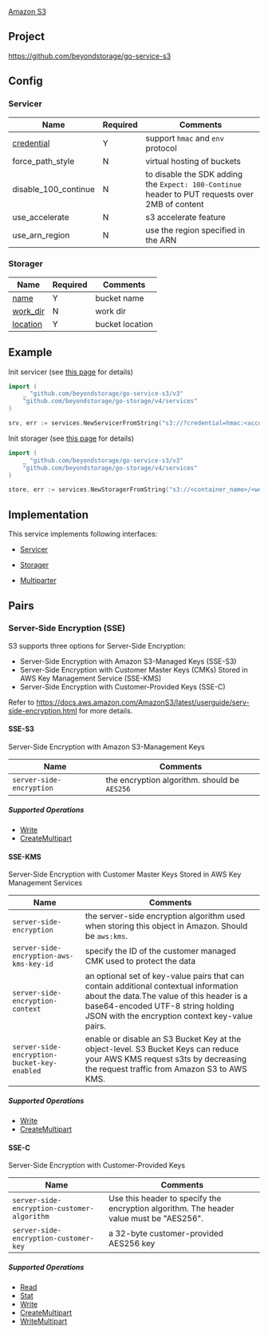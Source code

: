 [Amazon S3](https://aws.amazon.com/s3/)

## Project

<https://github.com/beyondstorage/go-service-s3>

## Config

### Servicer

| Name | Required | Comments |
| ---- | -------- | -------- |
| [credential](../pairs/credential.md) | Y | support `hmac` and `env` protocol |
| force_path_style | N | virtual hosting of buckets |
| disable_100_continue | N | to disable the SDK adding the `Expect: 100-Continue` header to PUT requests over 2MB of content |
| use_accelerate | N | s3 accelerate feature |
| use_arn_region | N | use the region specified in the ARN |

### Storager

| Name | Required | Comments |
| ---- | -------- | -------- |
| [name](../pairs/name.md) | Y | bucket name |
| [work_dir](../pairs/work_dir.md) | N | work dir |
| [location](../pairs/location.md) | Y | bucket location |

## Example

Init servicer (see [this page](../operations/index.md) for details)

```go
import (
	_ "github.com/beyondstorage/go-service-s3/v3"
	"github.com/beyondstorage/go-storage/v4/services"
)

srv, err := services.NewServicerFromString("s3://?credential=hmac:<account_name>:<account_key>")
```

Init storager (see [this page](../operations/index.md) for details)

```go
import (
	_ "github.com/beyondstorage/go-service-s3/v3"
	"github.com/beyondstorage/go-storage/v4/services"
)

store, err := services.NewStoragerFromString("s3://<container_name>/<work_dir>?credential=hmac:<account_name>:<account_key>&location=<bucket_location>")
```

## Implementation

This service implements following interfaces:

- [Servicer](../operations/servicer/index.md)

- [Storager](../operations/storager/index.md)

- [Multiparter](../operations/multiparter/index.md)

## Pairs

### Server-Side Encryption (SSE)

S3 supports three options for Server-Side Encryption:

- Server-Side Encryption with Amazon S3-Managed Keys (SSE-S3)
- Server-Side Encryption with Customer Master Keys (CMKs) Stored in AWS Key Management Service (SSE-KMS)
- Server-Side Encryption with Customer-Provided Keys (SSE-C)

Refer to https://docs.aws.amazon.com/AmazonS3/latest/userguide/serv-side-encryption.html for more details.

#### SSE-S3

Server-Side Encryption with Amazon S3-Management Keys

| Name                     | Comments                                     |
| ------------------------ | -------------------------------------------- |
| `server-side-encryption` | the encryption algorithm. should be `AES256` |

##### Supported Operations

- [Write](../operations/storager/write.md)
- [CreateMultipart](../operations/multiparter/create_multipart.md)

#### SSE-KMS

Server-Side Encryption with Customer Master Keys Stored in AWS Key Management Services

| Name                                        | Comments                                                     |
| ------------------------------------------- | ------------------------------------------------------------ |
| `server-side-encryption`                    | the server-side encryption algorithm used when storing this object in Amazon. Should be `aws:kms`. |
| `server-side-encryption-aws-kms-key-id`     | specify the ID of the customer managed CMK used to protect the data |
| `server-side-encryption-context`            | an optional set of key-value pairs that can contain additional contextual information about the data.The value of this header is a base64-encoded UTF-8 string holding JSON with the encryption context key-value pairs. |
| `server-side-encryption-bucket-key-enabled` | enable or disable an S3 Bucket Key at the object-level. S3 Bucket Keys can reduce your AWS KMS request s3ts by decreasing the request traffic from Amazon S3 to AWS KMS. |

##### Supported Operations

- [Write](../operations/storager/write.md)
- [CreateMultipart](../operations/multiparter/create_multipart.md)

#### SSE-C

Server-Side Encryption with Customer-Provided Keys

| Name                                        | Comments                                                     |
| ------------------------------------------- | ------------------------------------------------------------ |
| `server-side-encryption-customer-algorithm` | Use this header to specify the encryption algorithm. The header value must be "AES256". |
| `server-side-encryption-customer-key`       | a 32-byte customer-provided AES256 key                       |

##### Supported Operations

- [Read](../operations/storager/read.md)
- [Stat](../operations/storager/stat.md)
- [Write](../operations/storager/write.md)
- [CreateMultipart](../operations/multiparter/create_multipart.md)
- [WriteMultipart](../operations/multiparter/write_multipart.md)
